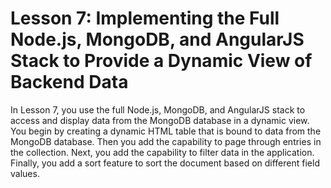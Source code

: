 <h1>Lesson 7: Implementing the Full Node.js, MongoDB, and AngularJS Stack to Provide a Dynamic View of Backend Data</h1>
<p>
In Lesson 7, you use the full Node.js, MongoDB, and AngularJS stack to access and display data from the MongoDB database in a dynamic view. You begin by creating a dynamic HTML table that is bound to data from the MongoDB database. Then you add the capability to page through entries in the collection. Next, you add the capability to filter data in the application. Finally, you add a sort feature to sort the document based on different field values.
</p>